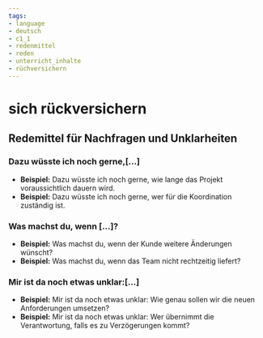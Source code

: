 ```yaml
---
tags:
- language
- deutsch
- c1_1
- redenmittel
- reden
- unterricht_inhalte
- rüchversichern
---
```


# sich rückversichern

## Redemittel für Nachfragen und Unklarheiten

### Dazu wüsste ich noch gerne,[...]

- __Beispiel:__ Dazu wüsste ich noch gerne, wie lange das Projekt voraussichtlich dauern wird.
- __Beispiel:__ Dazu wüsste ich noch gerne, wer für die Koordination zuständig ist.

### Was machst du, wenn [...]?

- __Beispiel:__ Was machst du, wenn der Kunde weitere Änderungen wünscht?
- __Beispiel:__ Was machst du, wenn das Team nicht rechtzeitig liefert?

### Mir ist da noch etwas unklar:[...]

- __Beispiel:__ Mir ist da noch etwas unklar: Wie genau sollen wir die neuen Anforderungen umsetzen?
- __Beispiel:__ Mir ist da noch etwas unklar: Wer übernimmt die Verantwortung, falls es zu Verzögerungen kommt?
